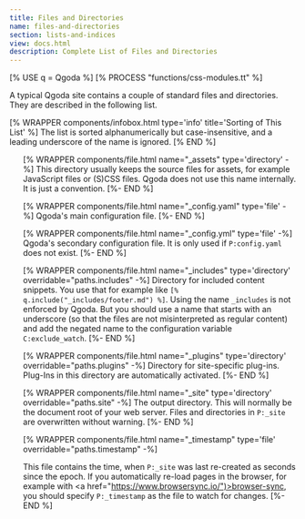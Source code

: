 ```yaml
---
title: Files and Directories
name: files-and-directories
section: lists-and-indices
view: docs.html
description: Complete List of Files and Directories
---
```

<qgoda-no-xgettext>
[% USE q = Qgoda %]
[% PROCESS "functions/css-modules.tt" %]
</qgoda-no-xgettext>

A typical Qgoda site contains a couple of standard files and directories.
They are described in the following list.

[% WRAPPER components/infobox.html
           type='info' title='Sorting of This List' %]
The list is sorted alphanumerically but case-insensitive, and a leading
underscore of the name is ignored.
[% END %]

<qgoda-no-xgettext>
<ul>
</qgoda-no-xgettext>

[% WRAPPER components/file.html
   name="_assets" type='directory' -%]
This directory usually keeps the source files for assets, for example
JavaScript files or (S)CSS files.  Qgoda does not use this name internally.  It is just a convention.
[%- END %]

[% WRAPPER components/file.html
   name="_config.yaml" type='file' -%]
Qgoda's main configuration file.
[%- END %]

[% WRAPPER components/file.html
   name="_config.yml" type='file' -%]
Qgoda's secondary configuration file.  It is only used if <code>P:config.yaml</code>
does not exist.
[%- END %]

[% WRAPPER components/file.html
   name="_includes" type='directory'
   overridable="paths.includes" -%]
Directory for included content snippets.  You use that for example
like <code>[&#37; q.include("_includes/footer.md") &#37;]</code>.  Using the
name `_includes` is not enforced by Qgoda.  But you should use a name that starts with an underscore (so that the files are not misinterpreted as regular content) and add the negated name to the configuration variable `C:exclude_watch`.
[%- END %]

[% WRAPPER components/file.html
   name="_plugins" type='directory'
   overridable="paths.plugins" -%]
Directory for site-specific plug-ins.  Plug-Ins in this directory are
automatically activated.
[%- END %]

[% WRAPPER components/file.html
   name="_site" type='directory'
   overridable="paths.site" -%]
The output directory.  This will normally be the document root of your
web server.  Files and directories in <code>P:_site</code> are 
overwritten without warning.
[%- END %]

[% WRAPPER components/file.html
   name="_timestamp" type='file'
   overridable="paths.timestamp" -%]

This file contains the time, when <code>P:_site</code> was last
re-created as seconds since the <q-term>epoch</q-term>.  If you 
automatically re-load pages in the browser, for example with
<a href="https://www.browsersync.io/")>browser-sync</a>, you should 
specify  <code>P:_timestamp</code> as the file to watch for changes.
[%- END %]

<qgoda-no-xgettext>
</ul>
</qgoda-no-xgettext>
